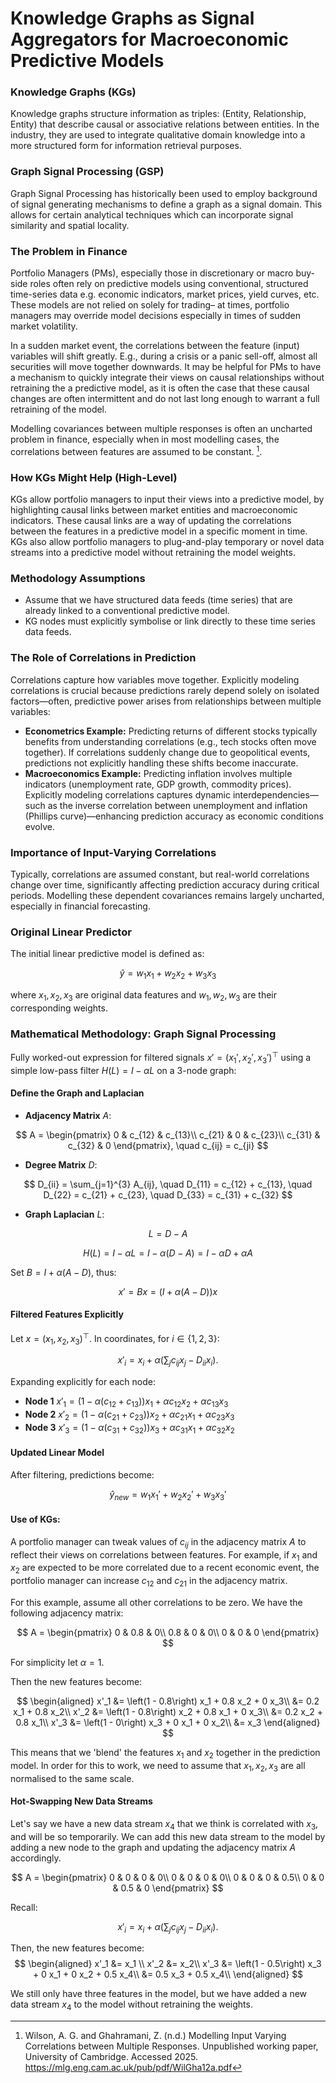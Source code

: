 # Knowledge Graphs as Signal Aggregators for Macroeconomic Predictive Models

### Knowledge Graphs (KGs)
Knowledge graphs structure information as triples: (Entity, Relationship, Entity) that describe causal or associative relations between entities. In the industry, they are used to integrate qualitative domain knowledge into a more structured form for information retrieval purposes. 

### Graph Signal Processing (GSP)
Graph Signal Processing has historically been used to employ background of signal generating mechanisms to define a graph as a signal domain. This allows for certain analytical techniques which can incorporate signal similarity and spatial locality.

### The Problem in Finance
Portfolio Managers (PMs), especially those in discretionary or macro buy-side roles often rely on predictive models using conventional, structured time-series data e.g. economic indicators, market prices, yield curves, etc. These models are not relied on solely for trading– at times, portfolio managers may override model decisions especially in times of sudden market volatility. 

In a sudden market event, the correlations between the feature (input) variables will shift greatly. E.g., during a crisis or a panic sell-off, almost all securities will move together downwards. It may be helpful for PMs to have a mechanism to quickly integrate their views on causal relationships without retraining the a predictive model, as it is often the case that these causal changes are often intermittent and do not last long enough to warrant a full retraining of the model.

Modelling covariances between multiple responses is often an uncharted problem in finance, especially when in most modelling cases, the correlations between features are assumed to be constant. [^1].

### How KGs Might Help (High-Level)
KGs allow portfolio managers to input their views into a predictive model, by highlighting causal links between market entities and macroeconomic indicators. These causal links are a way of updating the correlations between the features in a predictive model in a specific moment in time. KGs also allow portfolio managers to plug-and-play temporary or novel data streams into a predictive model without retraining the model weights. 

### Methodology Assumptions
- Assume that we have structured data feeds (time series) that are already linked to a conventional predictive model.
- KG nodes must explicitly symbolise or link directly to these time series data feeds. 



### The Role of Correlations in Prediction
Correlations capture how variables move together. Explicitly modeling correlations is crucial because predictions rarely depend solely on isolated factors—often, predictive power arises from relationships between multiple variables:

- **Econometrics Example:** Predicting returns of different stocks typically benefits from understanding correlations (e.g., tech stocks often move together). If correlations suddenly change due to geopolitical events, predictions not explicitly handling these shifts become inaccurate.
- **Macroeconomics Example:** Predicting inflation involves multiple indicators (unemployment rate, GDP growth, commodity prices). Explicitly modeling correlations captures dynamic interdependencies—such as the inverse correlation between unemployment and inflation (Phillips curve)—enhancing prediction accuracy as economic conditions evolve.

### Importance of Input-Varying Correlations
Typically, correlations are assumed constant, but real-world correlations change over time, significantly affecting prediction accuracy during critical periods. Modelling these dependent covariances remains largely uncharted, especially in financial forecasting.


### Original Linear Predictor
The initial linear predictive model is defined as:

$$
\hat{y} = w_1 x_1 + w_2 x_2 + w_3 x_3
$$

where $x_1, x_2, x_3$ are original data features and $w_1, w_2, w_3$ are their corresponding weights.


### Mathematical Methodology: Graph Signal Processing

Fully worked-out expression for filtered signals $x' = (x_1', x_2', x_3')^\top$ using a simple low-pass filter $H(L) = I - \alpha L$ on a 3-node graph:

#### Define the Graph and Laplacian

- **Adjacency Matrix** $A$:

$$
A = \begin{pmatrix}
0 & c_{12} & c_{13}\\
c_{21} & 0 & c_{23}\\
c_{31} & c_{32} & 0
\end{pmatrix}, \quad c_{ij} = c_{ji}
$$

- **Degree Matrix** $D$:

$$
D_{ii} = \sum_{j=1}^{3} A_{ij}, \quad D_{11} = c_{12} + c_{13}, \quad D_{22} = c_{21} + c_{23}, \quad D_{33} = c_{31} + c_{32}
$$

- **Graph Laplacian** $L$:

$$
L = D - A
$$

$$
H(L) = I - \alpha L = I - \alpha (D - A) = I - \alpha D + \alpha A
$$

Set $B = I + \alpha (A - D)$, thus:

$$
 x' = B x = \left(I + \alpha (A - D)\right) x
$$

#### Filtered Features Explicitly

Let $x = (x_1, x_2, x_3)^\top$. In coordinates, for $i \in \{1,2,3\}$:

$$
x'_i = x_i + \alpha \left(\sum_{j} c_{ij} x_j - D_{ii} x_i \right).
$$

Expanding explicitly for each node:

- **Node 1**  $x'_1 = \left(1 - \alpha (c_{12} + c_{13})\right) x_1 + \alpha c_{12} x_2 + \alpha c_{13} x_3$
- **Node 2**  $x'_2 = \left(1 - \alpha (c_{21} + c_{23})\right) x_2 + \alpha c_{21} x_1 + \alpha c_{23} x_3$
- **Node 3**  $x'_3 = \left(1 - \alpha (c_{31} + c_{32})\right) x_3 + \alpha c_{31} x_1 + \alpha c_{32} x_2$

#### Updated Linear Model

After filtering, predictions become:

$$
\hat{y}_{new}=w_1 x_1'+w_2 x_2'+w_3 x_3'
$$

#### Use of KGs:
A portfolio manager can tweak values of $c_{ij}$ in the adjacency matrix $A$ to reflect their views on correlations between features. For example, if $x_1$ and $x_2$ are expected to be more correlated due to a recent economic event, the portfolio manager can increase $c_{12}$ and $c_{21}$ in the adjacency matrix. 

For this example, assume all other correlations to be zero. We have the following adjacency matrix:

$$
A = \begin{pmatrix}
0 & 0.8 & 0\\
0.8 & 0 & 0\\
0 & 0 & 0
\end{pmatrix}
$$

For simplicity let $\alpha = 1$. 

Then the new features become:

$$
\begin{aligned}
x'_1 &= \left(1 - 0.8\right) x_1 + 0.8 x_2 + 0 x_3\\
     &= 0.2 x_1 + 0.8 x_2\\
x'_2 &= \left(1 - 0.8\right) x_2 + 0.8 x_1 + 0 x_3\\
        &= 0.2 x_2 + 0.8 x_1\\
x'_3 &= \left(1 - 0\right) x_3 + 0 x_1 + 0 x_2\\
        &= x_3
\end{aligned}
$$

This means that we 'blend' the features $x_1$ and $x_2$ together in the prediction model. In order for this to work, we need to assume that $x_1, x_2, x_3$ are all normalised to the same scale.


#### Hot-Swapping New Data Streams
Let's say we have a new data stream $x_4$ that we think is correlated with $x_3$, and will be so temporarily. We can add this new data stream to the model by adding a new node to the graph and updating the adjacency matrix $A$ accordingly.

$$
A = \begin{pmatrix}
0 & 0 & 0 & 0\\
0 & 0 & 0 & 0\\
0 & 0 & 0 & 0.5\\
0 & 0 & 0.5 & 0
\end{pmatrix}
$$

Recall:

$$
x'_i = x_i + \alpha \left(\sum_{j} c_{ij} x_j - D_{ii} x_i \right).
$$


Then, the new features become:
$$
\begin{aligned}
x'_1 &= x_1 \\
x'_2 &= x_2\\
x'_3 &= \left(1 - 0.5\right) x_3 + 0 x_1 + 0 x_2 + 0.5 x_4\\
        &= 0.5 x_3 + 0.5 x_4\\
\end{aligned}
$$

We still only have three features in the model, but we have added a new data stream $x_4$ to the model without retraining the weights.





[^1]: Wilson, A. G. and Ghahramani, Z. (n.d.) Modelling Input Varying Correlations between Multiple Responses. Unpublished working paper, University of Cambridge. Accessed 2025. https://mlg.eng.cam.ac.uk/pub/pdf/WilGha12a.pdf


